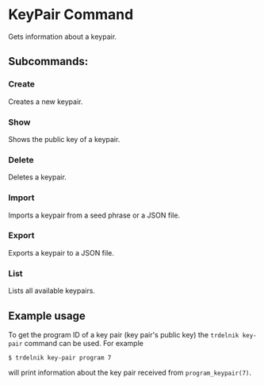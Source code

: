 # KeyPair Command

Gets information about a keypair.

## Subcommands:

### Create

Creates a new keypair.

### Show

Shows the public key of a keypair.

### Delete

Deletes a keypair.

### Import

Imports a keypair from a seed phrase or a JSON file.

### Export

Exports a keypair to a JSON file.

### List

Lists all available keypairs.

## Example usage

To get the program ID of a key pair (key pair's public key) the `trdelnik key-pair` command can be used.
For example
```
$ trdelnik key-pair program 7
```
will print information about the key pair received from `program_keypair(7)`.